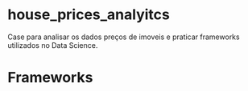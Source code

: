 # house_prices_analyitcs
Case para analisar os dados preços de imoveis e praticar frameworks utilizados no Data Science.
# Frameworks
